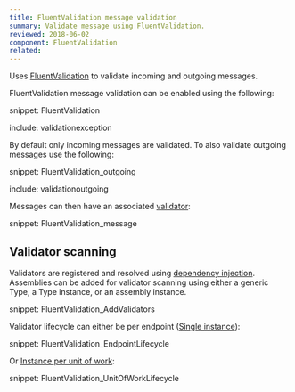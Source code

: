```yaml
---
title: FluentValidation message validation
summary: Validate message using FluentValidation.
reviewed: 2018-06-02
component: FluentValidation
related:
---
```


Uses [FluentValidation](https://github.com/JeremySkinner/FluentValidation) to validate incoming and outgoing messages.

FluentValidation message validation can be enabled using the following:

snippet: FluentValidation

include: validationexception

By default only incoming messages are validated. To also validate outgoing messages use the following:

snippet: FluentValidation_outgoing

include: validationoutgoing

Messages can then have an associated [validator](https://github.com/JeremySkinner/FluentValidation/wiki/b.-Creating-a-Validator):

snippet: FluentValidation_message

## Validator scanning

Validators are registered and resolved using [dependency injection](/nservicebus/dependency-injection/). Assemblies can be added for validator scanning using either a generic Type, a Type instance, or an assembly instance.

snippet: FluentValidation_AddValidators

Validator lifecycle can either be per endpoint ([Single instance](/nservicebus/dependency-injection/#dependency-lifecycle-single-instance)):

snippet: FluentValidation_EndpointLifecycle

Or [Instance per unit of work](/nservicebus/dependency-injection/#dependency-lifecycle-instance-per-unit-of-work):

snippet: FluentValidation_UnitOfWorkLifecycle